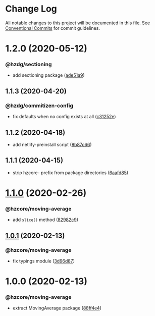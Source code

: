 # Change Log

All notable changes to this project will be documented in this file.
See [Conventional Commits](https://conventionalcommits.org) for commit guidelines.

# 1.2.0 (2020-05-12)


### @hzdg/sectioning

* add sectioning package ([ade51a9](https://github.com/hzdg/hz-core/commit/ade51a9))


## 1.1.3 (2020-04-20)


### @hzdg/commitizen-config

* fix defaults when no config exists at all ([c31252e](https://github.com/hzdg/hz-core/commit/c31252e))


## 1.1.2 (2020-04-18)


* add netlify-preinstall script ([8b87c66](https://github.com/hzdg/hz-core/commit/8b87c66))


## 1.1.1 (2020-04-15)


* strip hzcore- prefix from package directories ([6aafd85](https://github.com/hzdg/hz-core/commit/6aafd85))


# [1.1.0](https://github.com/hzdg/hz-core/compare/@hzcore/moving-average@1.0.1...@hzcore/moving-average@1.1.0) (2020-02-26)


### @hzcore/moving-average

* add `slice()` method ([82982c9](https://github.com/hzdg/hz-core/commit/82982c9))


## [1.0.1](https://github.com/hzdg/hz-core/compare/@hzcore/moving-average@1.0.0...@hzcore/moving-average@1.0.1) (2020-02-13)


### @hzcore/moving-average

* fix typings module ([3d96d87](https://github.com/hzdg/hz-core/commit/3d96d87))


# 1.0.0 (2020-02-13)


### @hzcore/moving-average

* extract MovingAverage package ([88ff4e4](https://github.com/hzdg/hz-core/commit/88ff4e4))
